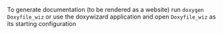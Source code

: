 To generate documentation (to be rendered as a website) run `doxygen Doxyfile_wiz` or use the doxywizard application and open `Doxyfile_wiz` as its starting configuration
